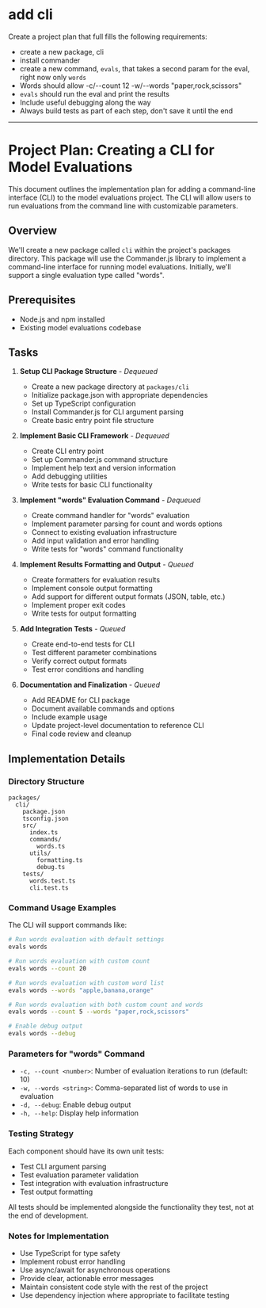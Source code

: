 # add cli

Create a project plan that full fills the following requirements:

* create a new package, cli
* install commander
* create a new command, `evals`, that takes a second param for the eval, right now only `words`
* Words should allow -c/--count 12 -w/--words "paper,rock,scissors" 
* `evals` should run the eval and print the results
* Include useful debugging along the way
* Always build tests as part of each step, don't save it until the end

---

# Project Plan: Creating a CLI for Model Evaluations

This document outlines the implementation plan for adding a command-line interface (CLI) to the model evaluations project. The CLI will allow users to run evaluations from the command line with customizable parameters.

## Overview

We'll create a new package called `cli` within the project's packages directory. This package will use the Commander.js library to implement a command-line interface for running model evaluations. Initially, we'll support a single evaluation type called "words".

## Prerequisites

- Node.js and npm installed
- Existing model evaluations codebase

## Tasks

1. **Setup CLI Package Structure** - _Dequeued_
   - Create a new package directory at `packages/cli`
   - Initialize package.json with appropriate dependencies
   - Set up TypeScript configuration
   - Install Commander.js for CLI argument parsing
   - Create basic entry point file structure

2. **Implement Basic CLI Framework** - _Dequeued_
   - Create CLI entry point
   - Set up Commander.js command structure
   - Implement help text and version information
   - Add debugging utilities
   - Write tests for basic CLI functionality

3. **Implement "words" Evaluation Command** - _Dequeued_
   - Create command handler for "words" evaluation
   - Implement parameter parsing for count and words options
   - Connect to existing evaluation infrastructure
   - Add input validation and error handling
   - Write tests for "words" command functionality

4. **Implement Results Formatting and Output** - _Queued_
   - Create formatters for evaluation results
   - Implement console output formatting
   - Add support for different output formats (JSON, table, etc.)
   - Implement proper exit codes
   - Write tests for output formatting

5. **Add Integration Tests** - _Queued_
   - Create end-to-end tests for CLI
   - Test different parameter combinations
   - Verify correct output formats
   - Test error conditions and handling

6. **Documentation and Finalization** - _Queued_
   - Add README for CLI package
   - Document available commands and options
   - Include example usage
   - Update project-level documentation to reference CLI
   - Final code review and cleanup

## Implementation Details

### Directory Structure

```
packages/
  cli/
    package.json
    tsconfig.json
    src/
      index.ts
      commands/
        words.ts
      utils/
        formatting.ts
        debug.ts
    tests/
      words.test.ts
      cli.test.ts
```

### Command Usage Examples

The CLI will support commands like:

```bash
# Run words evaluation with default settings
evals words

# Run words evaluation with custom count
evals words --count 20

# Run words evaluation with custom word list
evals words --words "apple,banana,orange"

# Run words evaluation with both custom count and words
evals words --count 5 --words "paper,rock,scissors"

# Enable debug output
evals words --debug
```

### Parameters for "words" Command

- `-c, --count <number>`: Number of evaluation iterations to run (default: 10)
- `-w, --words <string>`: Comma-separated list of words to use in evaluation
- `-d, --debug`: Enable debug output
- `-h, --help`: Display help information

### Testing Strategy

Each component should have its own unit tests:
- Test CLI argument parsing
- Test evaluation parameter validation
- Test integration with evaluation infrastructure
- Test output formatting

All tests should be implemented alongside the functionality they test, not at the end of development.

### Notes for Implementation

- Use TypeScript for type safety
- Implement robust error handling
- Use async/await for asynchronous operations
- Provide clear, actionable error messages
- Maintain consistent code style with the rest of the project
- Use dependency injection where appropriate to facilitate testing